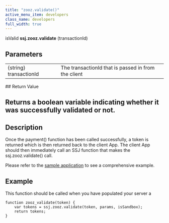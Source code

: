 ```yaml
---
title: "zooz.validate()"
active_menu_item: developers
class_name: developers
full_width: true
---
```



isValid **ssj.zooz.validate** (transactionId)

## Parameters

<table>
<tr>
<td width="181">
{string} transactionId

</td>
<td width="18">
</td>
<td width="681">
The transactionId that is passed in from the client

</td>
</tr>
</table>
## Return Value

## Returns a boolean variable indicating whether it was successfully validated or not.

## Description

Once the payment() function has been called successfully, a token is returned which is then returned back to the client App. The client App should then immediately call an SSJ function that makes the ssj.zooz.validate() call.

Please refer to the [sample application](../../../../product-guide/advanced-features/credit-card-payment-processing/) to see a comprehensive example.

## Example

This function should be called when you have populated your server a

    function zooz_validate(token) {
        var tokens = ssj.zooz.validate(token, params, isSandbox);
        return tokens;
    }
     
     
   

